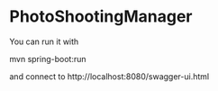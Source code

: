 # PhotoShootingManager

You can run it with 

mvn spring-boot:run 

and connect to http://localhost:8080/swagger-ui.html